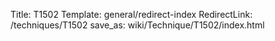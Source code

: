 Title: T1502
Template: general/redirect-index
RedirectLink: /techniques/T1502
save_as: wiki/Technique/T1502/index.html
